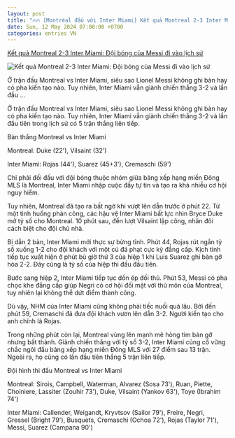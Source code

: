 ```yaml
---
layout: post
title: "🔥🔥 [Montréal đấu với Inter Miami] Kết quả Montreal 2-3 Inter Miami: Đội bóng của Messi đi vào lịch sử"
date: Sun, 12 May 2024 07:00:00 +0700
categories: entries VN
---
```

[Kết quả Montreal 2-3 Inter Miami: Đội bóng của Messi đi vào lịch sử](https://bongdaplus.vn/bong-da-the-gioi/ket-qua-montreal-vs-inter-miami-nguoc-dong-ngoan-muc-4313062405.html)

![Kết quả Montreal 2-3 Inter Miami: Đội bóng của Messi đi vào lịch sử](https://cdn.bongdaplus.vn/Assets/Media/2024/05/12/77/ket-qua-montreal-vs-miami.jpg)

Ở trận đấu Montreal vs Inter Miami, siêu sao Lionel Messi không ghi bàn hay có pha kiến tạo nào. Tuy nhiên, Inter Miami vẫn giành chiến thắng 3-2 và lần đầu ...

Ở trận đấu Montreal vs Inter Miami, siêu sao Lionel Messi không ghi bàn hay có pha kiến tạo nào. Tuy nhiên, Inter Miami vẫn giành chiến thắng 3-2 và lần đầu tiên trong lịch sử có 5 trận thắng liên tiếp.

Bàn thắng Montreal vs Inter Miami

Montreal: Duke (22'), Vilsaint (32')

Inter Miami: Rojas (44'), Suarez (45+3'), Cremaschi (59')

Chỉ phải đối đầu với đội bóng thuộc nhóm giữa bảng xếp hạng miền Đông MLS là Montreal, Inter Miami nhập cuộc đầy tự tin và tạo ra khá nhiều cơ hội nguy hiểm.

Tuy nhiên, Montreal đã tạo ra bất ngờ khi vượt lên dẫn trước ở phút 22. Từ một tình huống phản công, các hậu vệ Inter Miami bất lực nhìn Bryce Duke mở tỷ số cho Montreal. 10 phút sau, đến lượt Vilsaint lập công, nhân đôi cách biệt cho đội chủ nhà.

Bị dẫn 2 bàn, Inter Miami mới thực sự bừng tỉnh. Phút 44, Rojas rút ngắn tỷ số xuống 1-2 cho đội khách với một cú đá phạt cực kỳ đẳng cấp. Kịch tính tiếp tục xuất hiện ở phút bù giờ thứ 3 của hiệp 1 khi Luis Suarez ghi bàn gỡ hòa 2-2. Đây cũng là tỷ số của hiệp thi đấu đầu tiên.

Bước sang hiệp 2, Inter Miami tiếp tục dồn ép đối thủ. Phút 53, Messi có pha chọc khe đẳng cấp giúp Negri có cơ hội đối mặt với thủ môn của Montreal, tuy nhiên lại không thể dứt điểm thành công.

Dù vậy, NHM của Inter Miami cũng không phải tiếc nuối quá lâu. Bởi đến phút 59, Cremaschi đã đưa đội khách vươn lên dẫn 3-2. Người kiến tạo cho anh chính là Rojas.

Trong những phút còn lại, Montreal vùng lên mạnh mẽ hòng tìm bàn gỡ nhưng bất thành. Giành chiến thắng với tỷ số 3-2, Inter Miami củng cố vững chắc ngôi đầu bảng xếp hạng miền Đông MLS với 27 điểm sau 13 trận. Ngoài ra, họ cũng có lần đầu tiên thắng 5 trận liên tiếp.

Đội hình thi đấu Montreal vs Inter Miami

Montreal: Sirois, Campbell, Waterman, Alvarez (Sosa 73'), Ruan, Piette, Choiniere, Lassiter (Zouhir 73'), Duke, Vilsaint (Yankov 63'), Toye (Ibrahim 74')

Inter Miami: Callender, Weigandt, Kryvtsov (Sailor 79'), Freire, Negri, Gressel (Bright 79'), Busquets, Cremaschi (Ochoa 72'), Rojas (Taylor 71'), Messi, Suarez (Campana 90')

